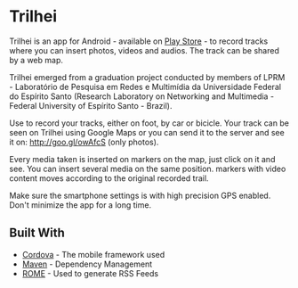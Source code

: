 # Trilhei
Trilhei is an app for Android - available on <a href="https://play.google.com/store/apps/details?id=com.phonegap.trilhei">Play Store</a> - to record tracks where you can insert photos, videos and audios. The track can be shared by a web map.

Trilhei emerged from a graduation project conducted by members of LPRM - Laboratório de Pesquisa em Redes e Multimídia da Universidade Federal do Espírito Santo (Research Laboratory on Networking and Multimedia - Federal University of Espírito Santo - Brazil).

Use to record your tracks, either on foot, by car or bicicle. Your track can be seen on Trilhei using Google Maps or you can send it to the server and see it on: http://goo.gl/owAfcS (only photos).

Every media taken is inserted on markers on the map, just click on it and see. You can insert several media on the same position. markers with video content moves according to the original recorded trail.

Make sure the smartphone settings is with high precision GPS enabled. Don't minimize the app for a long time.

## Built With

* [Cordova](https://cordova.apache.org/) - The mobile framework used
* [Maven](https://maven.apache.org/) - Dependency Management
* [ROME](https://rometools.github.io/rome/) - Used to generate RSS Feeds
